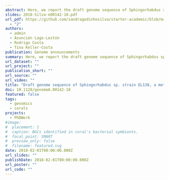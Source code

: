 ```yaml
---
abstract: Here, we report the draft genome sequence of Sphingorhabdus sp. strain EL138, an alphaproteobacterium that shows potential to degrade polycyclic aromatic compounds and to cope with various heavy metals and antibiotics. Moreover, the strain, isolated from the gorgonian coral Eunicella labiata, possesses several genes involved in the biosynthesis of polyphosphates, polyketides, and terpenoids.
slides: 2018-Silva-e00142-18.pdf
url_pdf: https://github.com/sandragodinhosilva/starter-academic/blob/master/content/publication/genome_announcement/2018-Silva-e00142-18.pdf
  - "2"
authors:
  - admin
  - Asunción Lago-Lestón
  - Rodrigo Costa
  - Tina Keller‐Costa
publication: Genome announcements
summary: Here, we report the draft genome sequence of Sphingorhabdus sp. strain EL138, an alphaproteobacterium that shows potential to degrade polycyclic aromatic compounds and to cope with various heavy metals and antibiotics. Moreover, the strain, isolated from the gorgonian coral Eunicella labiata, possesses several genes involved in the biosynthesis of polyphosphates, polyketides, and terpenoids.
url_dataset: ""
url_project: ""
publication_short: ""
url_source: ""
url_video: ""
title: "Draft genome sequence of Sphingorhabdus sp. strain EL138, a metabolically versatile Alphaproteobacterium isolated from the gorgonian coral Eunicella labiata"
doi: 10.1128/genomeA.00142-18
featured: false
tags:
  - genomics
  - corals
projects:
  - PhDWork
#image:
#  placement: 1
#  caption: BGCs identified in coral's bacterial symbionts.
#  focal_point: SMART
#  preview_only: false
#  filename: featured.svg
date: 2018-02-01T00:00:00.000Z
url_slides: ""
publishDate: 2018-02-01T00:00:00.000Z
url_poster: ""
url_code: ""
---
```


